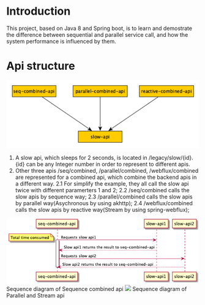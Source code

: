 # Introduction
This project, based on Java 8 and Spring boot, is to learn and demostrate the difference between sequential and parallel service call, and how the system performance is influenced by them.

# Api structure

<img src="./src/docs/images/overall.png"/>

1. A slow api, which sleeps for 2 seconds, is located in /legacy/slow/{id}. {id} can be any Integer number in order to represent to different apis.
2. Other three apis /seq/combined, /parallel/combined, /webflux/combined are represented for a combined api, which combine the backend apis in a different way.
 2.1 For simplify the example, they all call the slow api twice with different paramerters 1 and 2;
 2.2 /seq/combined calls the slow apis by sequence way;
 2.3 /parallel/combined calls the slow apis by parallel way(Asychronous by using akhttp);
 2.4 /webflux/combined calls the slow apis by reactive way(Stream by using spring-webflux);

<img src="src/docs/uml/seq.png"/>
Sequence diagram of Sequence combined api

<img src="src/docs/uml/parallel-strea.png"/>
Sequence diagram of Parallel and Stream api